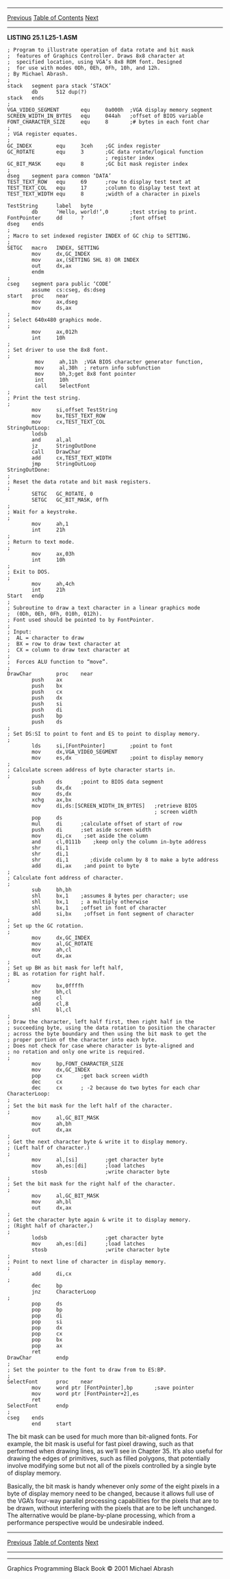   ------------------------ --------------------------------- --------------------
  [Previous](25-01.html)   [Table of Contents](index.html)   [Next](25-03.html)
  ------------------------ --------------------------------- --------------------

**LISTING 25.1 L25-1.ASM**

    ; Program to illustrate operation of data rotate and bit mask
    ;  features of Graphics Controller. Draws 8x8 character at
    ;  specified location, using VGA’s 8x8 ROM font. Designed
    ;  for use with modes 0Dh, 0Eh, 0Fh, 10h, and 12h.
    ; By Michael Abrash.
    ;
    stack   segment para stack ‘STACK’
            db      512 dup(?)
    stack   ends
    ;
    VGA_VIDEO_SEGMENT       equ     0a000h  ;VGA display memory segment
    SCREEN_WIDTH_IN_BYTES   equ     044ah   ;offset of BIOS variable
    FONT_CHARACTER_SIZE     equ     8       ;# bytes in each font char
    ;
    ; VGA register equates.
    ;
    GC_INDEX        equ     3ceh    ;GC index register
    GC_ROTATE       equ     3       ;GC data rotate/logical function
                                    ; register index
    GC_BIT_MASK     equ     8       ;GC bit mask register index
    ;
    dseg    segment para common ‘DATA’
    TEST_TEXT_ROW   equ     69      ;row to display test text at
    TEST_TEXT_COL   equ     17      ;column to display test text at
    TEST_TEXT_WIDTH equ     8       ;width of a character in pixels

    TestString      label   byte
            db      ‘Hello, world!’,0       ;test string to print.
    FontPointer     dd      ?               ;font offset
    dseg    ends
    ;
    ; Macro to set indexed register INDEX of GC chip to SETTING.
    ;
    SETGC   macro   INDEX, SETTING
            mov     dx,GC_INDEX
            mov     ax,(SETTING SHL 8) OR INDEX
            out     dx,ax
            endm
    ;
    cseg    segment para public ‘CODE’
            assume  cs:cseg, ds:dseg
    start   proc    near
            mov     ax,dseg
            mov     ds,ax
    ;
    ; Select 640x480 graphics mode.
    ;
            mov     ax,012h
            int     10h
    ;
    ; Set driver to use the 8x8 font.
    ;
             mov     ah,11h  ;VGA BIOS character generator function,
             mov     al,30h  ; return info subfunction
             mov     bh,3;get 8x8 font pointer
             int     10h
             call    SelectFont
    ;
    ; Print the test string.
    ;
            mov     si,offset TestString
            mov     bx,TEST_TEXT_ROW
            mov     cx,TEST_TEXT_COL
    StringOutLoop:
            lodsb
            and     al,al
            jz      StringOutDone
            call    DrawChar
            add     cx,TEST_TEXT_WIDTH
            jmp     StringOutLoop
    StringOutDone:
    ;
    ; Reset the data rotate and bit mask registers.
    ;
            SETGC   GC_ROTATE, 0
            SETGC   GC_BIT_MASK, 0ffh
    ;
    ; Wait for a keystroke.
    ;
            mov     ah,1
            int     21h
    ;
    ; Return to text mode.
    ;
            mov     ax,03h
            int     10h
    ;
    ; Exit to DOS.
    ;
            mov     ah,4ch
            int     21h
    Start   endp
    ;
    ; Subroutine to draw a text character in a linear graphics mode
    ;  (0Dh, 0Eh, 0Fh, 010h, 012h).
    ; Font used should be pointed to by FontPointer.
    ;
    ; Input:
    ;  AL = character to draw
    ;  BX = row to draw text character at
    ;  CX = column to draw text character at
    ;
    ;  Forces ALU function to “move”.
    ;
    DrawChar        proc    near
            push    ax
            push    bx
            push    cx
            push    dx
            push    si
            push    di
            push    bp
            push    ds
    ;
    ; Set DS:SI to point to font and ES to point to display memory.
    ;
            lds     si,[FontPointer]        ;point to font
            mov     dx,VGA_VIDEO_SEGMENT
            mov     es,dx                   ;point to display memory
    ;
    ; Calculate screen address of byte character starts in.
    ;
            push    ds      ;point to BIOS data segment
            sub     dx,dx
            mov     ds,dx
            xchg    ax,bx
            mov     di,ds:[SCREEN_WIDTH_IN_BYTES]   ;retrieve BIOS
                                                    ; screen width
            pop     ds
            mul     di      ;calculate offset of start of row
            push    di      ;set aside screen width
            mov     di,cx    ;set aside the column
            and     cl,0111b    ;keep only the column in-byte address
            shr     di,1
            shr     di,1
            shr     di,1       ;divide column by 8 to make a byte address
            add     di,ax    ;and point to byte
    ;
    ; Calculate font address of character.
    ;
            sub     bh,bh
            shl     bx,1    ;assumes 8 bytes per character; use
            shl     bx,1    ; a multiply otherwise
            shl     bx,1    ;offset in font of character
            add     si,bx    ;offset in font segment of character
    ;
    ; Set up the GC rotation.
    ;
            mov     dx,GC_INDEX
            mov     al,GC_ROTATE
            mov     ah,cl
            out     dx,ax
    ;
    ; Set up BH as bit mask for left half,
    ; BL as rotation for right half.
    ;
            mov     bx,0ffffh
            shr     bh,cl
            neg     cl
            add     cl,8
            shl     bl,cl
    ;
    ; Draw the character, left half first, then right half in the
    ; succeeding byte, using the data rotation to position the character
    ; across the byte boundary and then using the bit mask to get the
    ; proper portion of the character into each byte.
    ; Does not check for case where character is byte-aligned and
    ; no rotation and only one write is required.
    ;
            mov     bp,FONT_CHARACTER_SIZE
            mov     dx,GC_INDEX
            pop     cx      ;get back screen width
            dec     cx
            dec     cx      ; -2 because do two bytes for each char
    CharacterLoop:
    ;
    ; Set the bit mask for the left half of the character.
    ;
            mov     al,GC_BIT_MASK
            mov     ah,bh
            out     dx,ax
    ;
    ; Get the next character byte & write it to display memory.
    ; (Left half of character.)
    ;
            mov     al,[si]         ;get character byte
            mov     ah,es:[di]      ;load latches
            stosb                   ;write character byte
    ;
    ; Set the bit mask for the right half of the character.
    ;
            mov     al,GC_BIT_MASK
            mov     ah,bl
            out     dx,ax
    ;
    ; Get the character byte again & write it to display memory.
    ; (Right half of character.)
    ;
            lodsb                   ;get character byte
            mov     ah,es:[di]      ;load latches
            stosb                   ;write character byte
    ;
    ; Point to next line of character in display memory.
    ;
            add     di,cx
    ;
            dec     bp
            jnz     CharacterLoop
    ;
            pop     ds
            pop     bp
            pop     di
            pop     si
            pop     dx
            pop     cx
            pop     bx
            pop     ax
            ret
    DrawChar        endp
    ;
    ; Set the pointer to the font to draw from to ES:BP.
    ;
    SelectFont      proc    near
            mov     word ptr [FontPointer],bp       ;save pointer
            mov     word ptr [FontPointer+2],es
            ret
    SelectFont      endp
    ;
    cseg    ends
            end     start

The bit mask can be used for much more than bit-aligned fonts. For
example, the bit mask is useful for fast pixel drawing, such as that
performed when drawing lines, as we’ll see in Chapter 35. It’s also
useful for drawing the edges of primitives, such as filled polygons,
that potentially involve modifying some but not all of the pixels
controlled by a single byte of display memory.

Basically, the bit mask is handy whenever only *some* of the eight
pixels in a byte of display memory need to be changed, because it allows
full use of the VGA’s four-way parallel processing capabilities for the
pixels that are to be drawn, without interfering with the pixels that
are to be left unchanged. The alternative would be plane-by-plane
processing, which from a performance perspective would be undesirable
indeed.

  ------------------------ --------------------------------- --------------------
  [Previous](25-01.html)   [Table of Contents](index.html)   [Next](25-03.html)
  ------------------------ --------------------------------- --------------------

* * * * *

Graphics Programming Black Book © 2001 Michael Abrash
